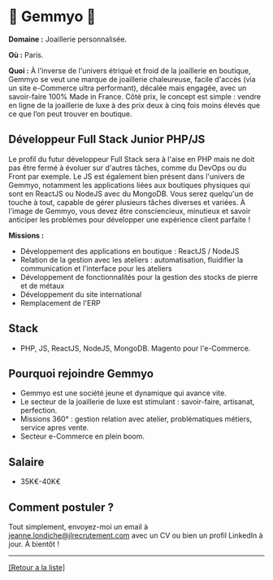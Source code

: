 # 💎 Gemmyo 💎

**Domaine :** Joaillerie personnalisée.

**Où :** Paris.

**Quoi :** À l'inverse de l'univers étriqué et froid de la joaillerie en boutique, Gemmyo se veut une marque de joaillerie chaleureuse, facile d'accès (via un site e-Commerce ultra performant), décalée mais engagée, avec un savoir-faire 100% Made in France. Côté prix, le concept est simple : vendre en ligne de la joaillerie de luxe à des prix deux à cinq fois moins élevés que ce que l’on peut trouver en boutique.

## Développeur Full Stack Junior PHP/JS 

Le profil du futur développeur Full Stack sera à l'aise en PHP mais ne doit pas être fermé à évoluer sur d'autres tâches, comme du DevOps ou du Front par exemple. Le JS est également bien présent dans l'univers de Gemmyo, notamment les applications liées aux boutiques physiques qui sont en ReactJS ou NodeJS avec du MongoDB. Vous serez quelqu'un de touche à tout, capable de gérer plusieurs tâches diverses et variées. À l'image de Gemmyo, vous devez être consciencieux, minutieux et savoir anticiper les problèmes pour développer une expérience client parfaite !

**Missions :** 

* Développement des applications en boutique : ReactJS / NodeJS
* Relation de la gestion avec les ateliers : automatisation, fluidifier la communication et l'interface pour les ateliers
* Développement de fonctionnalités pour la gestion des stocks de pierre et de métaux
* Développement du site international
* Remplacement de l'ERP

## Stack

* PHP, JS, ReactJS, NodeJS, MongoDB. Magento pour l'e-Commerce.


## Pourquoi rejoindre Gemmyo

* Gemmyo est une société jeune et dynamique qui avance vite.
* Le secteur de la joaillerie de luxe est stimulant : savoir-faire, artisanat, perfection.
* Missions 360° : gestion relation avec atelier, problématiques métiers, service apres vente.
* Secteur e-Commerce en plein boom.

## Salaire

* 35K€-40K€

## Comment postuler ?

Tout simplement, envoyez-moi un email à jeanne.londiche@jlrecrutement.com avec un CV ou bien un profil LinkedIn à jour. À bientôt ! 

----
<a href="https://github.com/jlondiche/job-board-php/blob/master/README.md">[Retour a la liste]</a>
